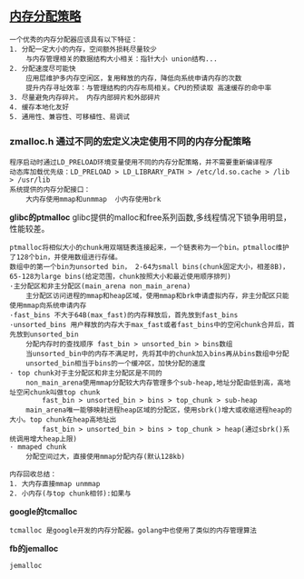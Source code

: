 ## [内存分配策略](https://blog.csdn.net/junlon2006/article/details/77854898)
    一个优秀的内存分配器应该具有以下特征：
    1. 分配一定大小的内存，空间额外损耗尽量较少 
        与内存管理相关的数据结构大小相关：指针大小 union结构...
    2. 分配速度尽可能快
        应用层维护多内存空闲区，复用释放的内存，降低向系统申请内存的次数
        提升内存寻址效率：与管理结构的内存布局相关。CPU的预读取 高速缓存的命中率
    3. 尽量避免内存碎片。 内存内部碎片和外部碎片
    4. 缓存本地化友好
    5. 通用性、兼容性、可移植性、易调试
    
### zmalloc.h 通过不同的宏定义决定使用不同的内存分配策略
    程序启动时通过LD_PRELOAD环境变量使用不同的内存分配策略，并不需要重新编译程序
    动态库加载优先级：LD_PRELOAD > LD_LIBRARY_PATH > /etc/ld.so.cache > /lib > /usr/lib
    系统提供的内存分配接口：
        大内存使用mmap和unmmap  小内存使用brk
**glibc的ptmalloc** glibc提供的malloc和free系列函数,多线程情况下锁争用明显，性能较差。
    
    ptmalloc将相似大小的chunk用双端链表连接起来，一个链表称为一个bin。ptmalloc维护了128个bin，并使用数组进行存储。
    数组中的第一个bin为unsorted bin， 2-64为small bins(chunk固定大小，相差8B)，65-128为large bins(给定范围，chunk按照大小和最近使用顺序排列)
    ·主分配区和非主分配区(main_arena non_main_arena)
        主分配区访问进程的mmap和heap区域，使用mmap和brk申请虚拟内存，非主分配区只能使用mmap向系统申请内存
    ·fast_bins 不大于64B(max_fast)的内存释放后，首先放到fast_bins
    ·unsorted_bins 用户释放的内存大于max_fast或者fast_bins中的空闲chunk合并后，首先放到unsorted_bin
        分配内存时的查找顺序 fast_bin > unsorted_bin > bins数组
        当unsorted_bin中的内存不满足时，先将其中的chunk加入bins再从bins数组中分配
        unsorted_bin相当于bins的一个缓冲区，加快分配的速度
    · top chunk对于主分配区和非主分配区是不同的
        non_main_arena使用mmap分配较大内存管理多个sub-heap,地址分配由低到高，高地址空闲chunk叫做top chunk
            fast_bin > unsorted_bin > bins > top_chunk > sub-heap
        main_arena唯一能够映射进程heap区域的分配区，使用sbrk()增大或收缩进程heap的大小。top chunk在heap高地址出
            fast_bin > unsorted_bin > bins > top_chunk > heap(通过sbrk()系统调用增大heap上限)
    · mmaped chunk
        分配空间过大，直接使用mmap分配内存(默认128kb)
        
    内存回收总结：
    1. 大内存直接mmap unmmap
    2. 小内存(与top chunk相邻):如果与
    
**google的tcmalloc**
    
    tcmalloc 是google开发的内存分配器。golang中也使用了类似的内存管理算法
**fb的jemalloc**
    
    jemalloc